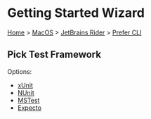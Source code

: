 # Getting Started Wizard

[Home](/docs/wiz/readme.md) > [MacOS](MacOS.md) > [JetBrains Rider](MacOS_Rider.md) > [Prefer CLI](MacOS_Rider_Cli.md)

## Pick Test Framework

Options:
 * [xUnit](MacOS_Rider_Cli_xUnit.md)
 * [NUnit](MacOS_Rider_Cli_NUnit.md)
 * [MSTest](MacOS_Rider_Cli_MSTest.md)
 * [Expecto](MacOS_Rider_Cli_Expecto.md)
